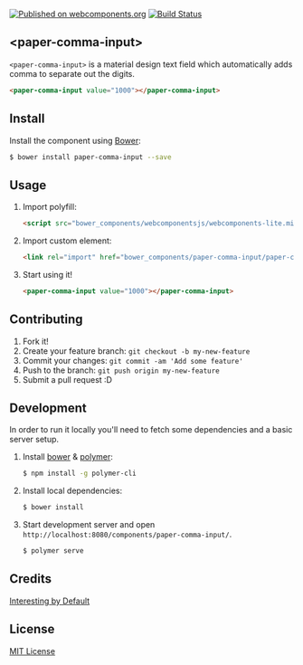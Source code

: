[![Published on webcomponents.org](https://img.shields.io/badge/webcomponents.org-published-blue.svg)](https://www.webcomponents.org/element/sinisavukovic/paper-comma-input)
[![Build Status](https://travis-ci.org/sinisavukovic/paper-comma-input.svg?branch=master)](https://travis-ci.org/sinisavukovic/paper-comma-input)

## &lt;paper-comma-input&gt;

`<paper-comma-input>` is a material design text field which automatically adds comma to separate out the digits.

<!--
```
<custom-element-demo>
  <template>
    <link rel="import" href="paper-comma-input.html">
    <next-code-block></next-code-block>
  </template>
</custom-element-demo>
```
-->
```html
<paper-comma-input value="1000"></paper-comma-input>
```

## Install

Install the component using [Bower](http://bower.io/):

```sh
$ bower install paper-comma-input --save
```

## Usage

1. Import polyfill:

    ```html
    <script src="bower_components/webcomponentsjs/webcomponents-lite.min.js"></script>
    ```

2. Import custom element:

    ```html
    <link rel="import" href="bower_components/paper-comma-input/paper-comma-input.html">
    ```

3. Start using it!

    ```html
    <paper-comma-input value="1000"></paper-comma-input>
    ```

## Contributing

1. Fork it!
2. Create your feature branch: `git checkout -b my-new-feature`
3. Commit your changes: `git commit -am 'Add some feature'`
4. Push to the branch: `git push origin my-new-feature`
5. Submit a pull request :D

## Development

In order to run it locally you'll need to fetch some dependencies and a basic server setup.

1. Install [bower](http://bower.io/) & [polymer](https://www.npmjs.com/package/polymer-cli):

    ```sh
    $ npm install -g polymer-cli
    ```

2. Install local dependencies:

    ```sh
    $ bower install
    ```

3. Start development server and open `http://localhost:8080/components/paper-comma-input/`.

    ```sh
    $ polymer serve
    ```

## Credits

[Interesting by Default](https://www.interestingbydefault.com/)

## License

[MIT License](http://opensource.org/licenses/MIT)
